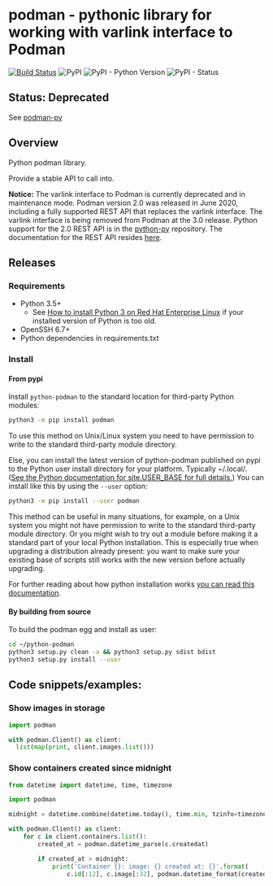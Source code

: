 # podman - pythonic library for working with varlink interface to Podman

[![Build Status](https://travis-ci.org/containers/python-podman.svg?branch=master)](https://travis-ci.org/containers/python-podman)
![PyPI](https://img.shields.io/pypi/v/podman.svg)
![PyPI - Python Version](https://img.shields.io/pypi/pyversions/podman.svg)
![PyPI - Status](https://img.shields.io/pypi/status/podman.svg)

## Status: Deprecated

See [podman-py](https://github.com/containers/podman-py)

## Overview

Python podman library.

Provide a stable API to call into.

**Notice:** The varlink interface to Podman is currently deprecated and in maintenance mode.  Podman version 2.0 was released in June 2020, including a fully supported REST API that replaces the varlink interface.  The varlink interface is being removed from Podman at the 3.0 release.  Python support for the 2.0 REST API is in the [python-py](https://github.com/containers/python-py) repository.  The documentation for the REST API resides [here](http://docs.podman.io/en/latest/_static/api.html#operation/changesContainer).

## Releases

### Requirements

* Python 3.5+
  * See [How to install Python 3 on Red Hat Enterprise Linux](https://developers.redhat.com/blog/2018/08/13/install-python3-rhel/) if your installed version of Python is too old.
* OpenSSH 6.7+
* Python dependencies in requirements.txt

### Install

#### From pypi

Install `python-podman` to the standard location for third-party
Python modules:

```sh
python3 -m pip install podman
```

To use this method on Unix/Linux system you need to have permission to write
to the standard third-party module directory.

Else, you can install the latest version of python-podman published on
pypi to the Python user install directory for your platform.
Typically ~/.local/. ([See the Python documentation for site.USER_BASE for full
details.](https://pip.pypa.io/en/stable/user_guide/#user-installs))
You can install like this by using the `--user` option:

```sh
python3 -m pip install --user podman
```

This method can be useful in many situations, for example,
on a Unix system you might not have permission to write to the
standard third-party module directory. Or you might wish to try out a module
before making it a standard part of your local Python installation.
This is especially true when upgrading a distribution already present: you want
to make sure your existing base of scripts still works with the new version
before actually upgrading.

For further reading about how python installation works [you can read
this documentation](https://docs.python.org/3/install/index.html#how-installation-works).

#### By building from source

To build the podman egg and install as user:

```sh
cd ~/python-podman
python3 setup.py clean -a && python3 setup.py sdist bdist
python3 setup.py install --user
```

## Code snippets/examples:

### Show images in storage

```python
import podman

with podman.Client() as client:
  list(map(print, client.images.list()))
```

### Show containers created since midnight

```python
from datetime import datetime, time, timezone

import podman

midnight = datetime.combine(datetime.today(), time.min, tzinfo=timezone.utc)

with podman.Client() as client:
    for c in client.containers.list():
        created_at = podman.datetime_parse(c.createdat)

        if created_at > midnight:
            print('Container {}: image: {} created at: {}'.format(
                c.id[:12], c.image[:32], podman.datetime_format(created_at)))
```
